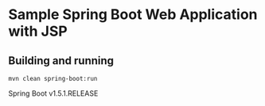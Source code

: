 Sample Spring Boot Web Application with JSP
====

Building and running
---

    mvn clean spring-boot:run
    
    
Spring Boot v1.5.1.RELEASE
